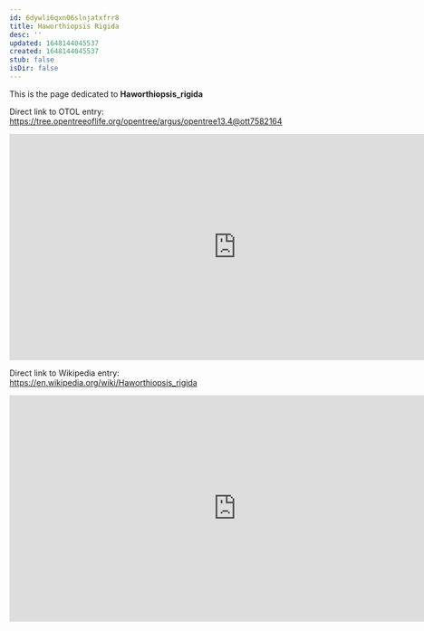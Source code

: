 ```yaml
---
id: 6dywli6qxn06slnjatxfrr8
title: Haworthiopsis Rigida
desc: ''
updated: 1648144045537
created: 1648144045537
stub: false
isDir: false
---
```

This is the page dedicated to **Haworthiopsis_rigida**


Direct link to OTOL entry: https://tree.opentreeoflife.org/opentree/argus/opentree13.4@ott7582164



<html>
    <body>
    <iframe src="https://tree.opentreeoflife.org/opentree/argus/opentree13.4@ott7582164"
    width="800" height="400" frameborder="0" allowfullscreen> </iframe>
    </body>
</html>
    


Direct link to Wikipedia entry: https://en.wikipedia.org/wiki/Haworthiopsis_rigida



<html>
    <body>
    <iframe src="https://en.wikipedia.org/wiki/Haworthiopsis_rigida"
    width="800" height="400" frameborder="0" allowfullscreen> </iframe>
    </body>
</html>
    
